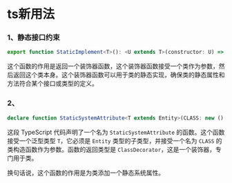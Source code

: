 # ts新用法



### 1、静态接口约束

```ts
export function StaticImplement<T>(): <U extends T>(constructor: U) => U;

```



这个函数的作用是返回一个装饰器函数，这个装饰器函数接受一个类作为参数，然后返回这个类本身。这个装饰器函数可以用于类的静态实现，确保类的静态属性和方法符合某个接口或类型的定义。





### 2、

```ts
declare function StaticSystemAttribute<T extends Entity>(CLASS: new () => T): ClassDecorator;

```


这段 TypeScript 代码声明了一个名为 `StaticSystemAttribute` 的函数。这个函数接受一个泛型类型 `T`，它必须是 `Entity` 类型的子类型，并接受一个名为 `CLASS` 的类构造函数作为参数。函数的返回类型是 `ClassDecorator`，这是一个装饰器，专门用于类。

换句话说，这个函数的作用是为类添加一个静态系统属性。